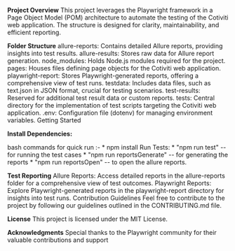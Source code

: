 **Project Overview**
This project leverages the Playwright framework in a Page Object Model (POM) architecture to automate the testing of the Cotiviti web application. The structure is designed for clarity, maintainability, and efficient reporting.

**Folder Structure**
allure-reports: Contains detailed Allure reports, providing insights into test results.
allure-results: Stores raw data for Allure report generation.
node_modules: Holds Node.js modules required for the project.
pages: Houses files defining page objects for the Cotiviti web application.
playwright-report: Stores Playwright-generated reports, offering a comprehensive view of test runs.
testdata: Includes data files, such as text.json in JSON format, crucial for testing scenarios.
test-results: Reserved for additional test result data or custom reports.
tests: Central directory for the implementation of test scripts targeting the Cotiviti web application.
.env: Configuration file (dotenv) for managing environment variables.
Getting Started

**Install Dependencies:**

bash commands for quick run :- 
        * npm install
    Run Tests:
        * "npm run test" -- for running the test cases
        * "npm run reportsGenerate" -- for generating the reports
        * "npm run reportsOpen" -- to open the allure reports.

**Test Reporting**
Allure Reports: Access detailed reports in the allure-reports folder for a comprehensive view of test outcomes.
Playwright Reports: Explore Playwright-generated reports in the playwright-report directory for insights into test runs.
Contribution Guidelines
Feel free to contribute to the project by following our guidelines outlined in the CONTRIBUTING.md file.

**License**
This project is licensed under the MIT License.

**Acknowledgments**
Special thanks to the Playwright community for their valuable contributions and support